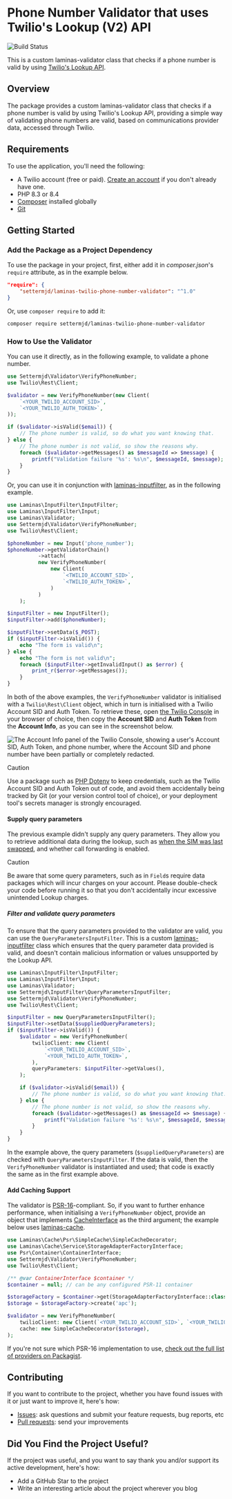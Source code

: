 # Phone Number Validator that uses Twilio's Lookup (V2) API

![Build Status](https://github.com/settermjd/laminas-phone-number-validator/actions/workflows/php.yml/badge.svg)

This is a custom laminas-validator class that checks if a phone number is valid by using [Twilio's Lookup API][twilio-lookup-api-url].

## Overview

The package provides a custom laminas-validator class that checks if a phone number is valid by using Twilio's Lookup API, providing a simple way of validating phone numbers are valid, based on communications provider data, accessed through Twilio.

## Requirements

To use the application, you'll need the following:

- A Twilio account (free or paid).
  [Create an account][twilio-referral-url] if you don't already have one.
- PHP 8.3 or 8.4
- [Composer][composer-url] installed globally
- [Git][git-url]

## Getting Started

### Add the Package as a Project Dependency

To use the package in your project, first, either add it in _composer.json_'s `require` attribute, as in the example below.

```json
"require": {
    "settermjd/laminas-twilio-phone-number-validator": "^1.0"
}
```

Or, use `composer require` to add it:

```bash
composer require settermjd/laminas-twilio-phone-number-validator
```

### How to Use the Validator

You can use it directly, as in the following example, to validate a phone number.

```php
use Settermjd\Validator\VerifyPhoneNumber;
use Twilio\Rest\Client;

$validator = new VerifyPhoneNumber(new Client(
    `<YOUR_TWILIO_ACCOUNT_SID>`,
    `<YOUR_TWILIO_AUTH_TOKEN>`,
));

if ($validator->isValid($email)) {
    // The phone number is valid, so do what you want knowing that.
} else {
    // The phone number is not valid, so show the reasons why.
    foreach ($validator->getMessages() as $messageId => $message) {
        printf("Validation failure '%s': %s\n", $messageId, $message);
    }
}
```

Or, you can use it in conjunction with [laminas-inputfilter][laminas-inputfilter-url], as in the following example.

```php
use Laminas\InputFilter\InputFilter;
use Laminas\InputFilter\Input;
use Laminas\Validator;
use Settermjd\Validator\VerifyPhoneNumber;
use Twilio\Rest\Client;

$phoneNumber = new Input('phone_number');
$phoneNumber->getValidatorChain()
          ->attach(
          new VerifyPhoneNumber(
              new Client(
                  `<TWILIO_ACCOUNT_SID>`,
                  `<TWILIO_AUTH_TOKEN>`,
              )
          )
    );

$inputFilter = new InputFilter();
$inputFilter->add($phoneNumber);

$inputFilter->setData($_POST);
if ($inputFilter->isValid()) {
    echo "The form is valid\n";
} else {
    echo "The form is not valid\n";
    foreach ($inputFilter->getInvalidInput() as $error) {
        print_r($error->getMessages());
    }
}
```

In both of the above examples, the `VerifyPhoneNumber` validator is initialised with a `Twilio\Rest\Client` object, which in turn is initialised with a Twilio Account SID and Auth Token.
To retrieve these, open [the Twilio Console][twilio-console-url] in your browser of choice, then copy the **Account SID** and **Auth Token** from the **Account Info**, as you can see in the screenshot below.

![The Account Info panel of the Twilio Console, showing a user's Account SID, Auth Token, and phone number, where the Account SID and phone number have been partially or completely redacted.](./docs/images/twilio-console-account-info-panel.png)

> [!CAUTION]
> Use a package such as [PHP Dotenv][phpdotenv-url] to keep credentials, such as the Twilio Account SID and Auth Token out of code, and avoid them accidentally being tracked by Git (or your version control tool of choice), or your deployment tool's secrets manager is strongly encouraged.

#### Supply query parameters

The previous example didn't supply any query parameters.
They allow you to retrieve additional data during the lookup, such as [when the SIM was last swapped](https://www.twilio.com/en-us/blog/how-to-detect-sim-swap-with-php-before-sending-sms-otp), and whether call forwarding is enabled.

> [!CAUTION]
> Be aware that some query parameters, such as in `Field`s require data packages which will incur charges on your account. Please double-check your code before running it so that you don't accidentally incur excessive unintended Lookup charges.

##### Filter and validate query parameters

To ensure that the query parameters provided to the validator are valid, you can use the `QueryParametersInputFilter`.
This is a custom [laminas-inputfilter](https://docs.laminas.dev/laminas-inputfilter/intro/) class which ensures that the query parameter data provided is valid, and doesn't contain malicious information or values unsupported by the Lookup API.

```php
use Laminas\InputFilter\InputFilter;
use Laminas\InputFilter\Input;
use Laminas\Validator;
use Settermjd\InputFilter\QueryParametersInputFilter;
use Settermjd\Validator\VerifyPhoneNumber;
use Twilio\Rest\Client;

$inputFilter = new QueryParametersInputFilter();
$inputFilter->setData($suppliedQueryParameters);
if ($inputFilter->isValid()) {
    $validator = new VerifyPhoneNumber(
        twilioClient: new Client(
            `<YOUR_TWILIO_ACCOUNT_SID>`,
            `<YOUR_TWILIO_AUTH_TOKEN>`,
        ),
        queryParameters: $inputFilter->getValues(),
    );

    if ($validator->isValid($email)) {
        // The phone number is valid, so do what you want knowing that.
    } else {
        // The phone number is not valid, so show the reasons why.
        foreach ($validator->getMessages() as $messageId => $message) {
            printf("Validation failure '%s': %s\n", $messageId, $message);
        }
    }
}
```

In the example above, the query parameters (`$suppliedQueryParameters`) are checked with `QueryParametersInputFilter`.
If the data is valid, then the `VerifyPhoneNumber` validator is instantiated and used; that code is exactly the same as in the first example above.

#### Add Caching Support

The validator is [PSR-16][psr16-url]-compliant.
So, if you want to further enhance performance, when initialising a `VerifyPhoneNumber` object, provide an object that implements [CacheInterface][cacheinterface-url] as the third argument; the example below uses [laminas-cache][laminascache-psr16-url].

```php
use Laminas\Cache\Psr\SimpleCache\SimpleCacheDecorator;
use Laminas\Cache\Service\StorageAdapterFactoryInterface;
use Psr\Container\ContainerInterface;
use Settermjd\Validator\VerifyPhoneNumber;
use Twilio\Rest\Client;

/** @var ContainerInterface $container */
$container = null; // can be any configured PSR-11 container

$storageFactory = $container->get(StorageAdapterFactoryInterface::class);
$storage = $storageFactory->create('apc');

$validator = new VerifyPhoneNumber(
    twilioClient: new Client(`<YOUR_TWILIO_ACCOUNT_SID>`, `<YOUR_TWILIO_AUTH_TOKEN>`), 
    cache: new SimpleCacheDecorator($storage),
);
```

If you're not sure which PSR-16 implementation to use, [check out the full list of providers on Packagist][simplecache-implementation-url].

## Contributing

If you want to contribute to the project, whether you have found issues with it or just want to improve it, here's how:

- [Issues][github-issues-url]: ask questions and submit your feature requests, bug reports, etc
- [Pull requests][github-pr-url]: send your improvements

## Did You Find the Project Useful?

If the project was useful, and you want to say thank you and/or support its active development, here's how:

- Add a GitHub Star to the project
- Write an interesting article about the project wherever you blog

[cacheinterface-url]: https://www.php-fig.org/psr/psr-16/#21-cacheinterface
[composer-url]: https://getcomposer.org
[git-url]: https://git-scm.com/downloads
[twilio-console-url]: https://console.twilio.com/
[twilio-referral-url]: http://www.twilio.com/referral/QlBtVJ
[github-issues-url]: https://github.com/settermjd/laminas-phone-number-validator/issues
[github-pr-url]: https://github.com/settermjd/laminas-phone-number-validator/pulls
[laminascache-psr16-url]: https://docs.laminas.dev/laminas-cache/v4/psr16/
[laminas-inputfilter-url]: https://docs.laminas.dev/laminas-inputfilter/
[phpdotenv-url]: https://github.com/vlucas/phpdotenv
[psr16-url]: https://www.php-fig.org/psr/psr-16/
[simplecache-implementation-url]: https://packagist.org/providers/psr/simple-cache-implementation
[twilio-lookup-api-url]: https://www.twilio.com/docs/lookup

